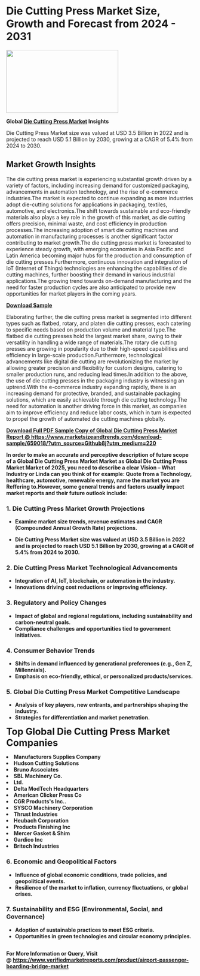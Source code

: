 <H1>Die Cutting Press Market Size, Growth and Forecast from 2024 - 2031</H1><img class="aligncenter size-medium wp-image-584254" src="https://thirdeyenews.in/wp-content/uploads/2024/09/Global-Market-Research-300x168.jpeg" alt="" width="300" height="168" /><p><strong>Global&nbsp;<a href="https://www.marketsizeandtrends.com/download-sample/659018/?utm_source=Github8j?utm_medium=220">Die Cutting Press Market</a> Insights</strong></p><p>Die Cutting Press Market size was valued at USD 3.5 Billion in 2022 and is projected to reach USD 5.1 Billion by 2030, growing at a CAGR of 5.4% from 2024 to 2030.</p><p><h2>Market Growth Insights</h2> <p>The die cutting press market is experiencing substantial growth driven by a variety of factors, including increasing demand for customized packaging, advancements in automation technology, and the rise of e-commerce industries.The market is expected to continue expanding as more industries adopt die-cutting solutions for applications in packaging, textiles, automotive, and electronics.The shift towards sustainable and eco-friendly materials also plays a key role in the growth of this market, as die cutting offers precision, minimal waste, and cost efficiency in production processes.The increasing adoption of smart die cutting machines and automation in manufacturing processes is another significant factor contributing to market growth.The die cutting press market is forecasted to experience steady growth, with emerging economies in Asia Pacific and Latin America becoming major hubs for the production and consumption of die cutting presses.Furthermore, continuous innovation and integration of IoT (Internet of Things) technologies are enhancing the capabilities of die cutting machines, further boosting their demand in various industrial applications.The growing trend towards on-demand manufacturing and the need for faster production cycles are also anticipated to provide new opportunities for market players in the coming years.</p> <p><strong><a href="#">Download Sample</a></strong></p> <p>Elaborating further, the die cutting press market is segmented into different types such as flatbed, rotary, and platen die cutting presses, each catering to specific needs based on production volume and material type.The flatbed die cutting presses hold the largest market share, owing to their versatility in handling a wide range of materials.The rotary die cutting presses are growing in popularity due to their high-speed capabilities and efficiency in large-scale production.Furthermore, technological advancements like digital die cutting are revolutionizing the market by allowing greater precision and flexibility for custom designs, catering to smaller production runs, and reducing lead times.In addition to the above, the use of die cutting presses in the packaging industry is witnessing an uptrend.With the e-commerce industry expanding rapidly, there is an increasing demand for protective, branded, and sustainable packaging solutions, which are easily achievable through die cutting technology.The need for automation is another driving force in this market, as companies aim to improve efficiency and reduce labor costs, which in turn is expected to propel the growth of automated die cutting machines globally.</p> <p><strong><a href="#"></p><p><span class=""><strong>Download Full PDF Sample Copy of Global Die Cutting Press Market Report</strong> @ <a href="https://www.marketsizeandtrends.com/download-sample/659018/?utm_source=Github8j?utm_medium=220" target="_blank">https://www.marketsizeandtrends.com/download-sample/659018/?utm_source=Github8j?utm_medium=220</a></span></p><p>In order to make an accurate and perceptive description of future scope of a Global&nbsp;Die Cutting Press Market Market as Global&nbsp;Die Cutting Press Market Market of 2025, you need to describe a clear Vision &ndash; What Industry or Linda can you think of for example: Quote from a Technology, healthcare, automotive, renewable energy, name the market you are Reffering to.However, some general trends and factors usually impact market reports and their future outlook include:</p><h3>1.&nbsp;<strong>Die Cutting Press Market Growth Projections</strong></h3><ul><li>Examine market size trends, revenue estimates and CAGR (Compounded Annual Growth Rate) projections.</li><li><p>Die Cutting Press Market size was valued at USD 3.5 Billion in 2022 and is projected to reach USD 5.1 Billion by 2030, growing at a CAGR of 5.4% from 2024 to 2030.</p></li></ul><h3>2.&nbsp;<strong>Die Cutting Press Market Technological Advancements</strong></h3><ul><li>Integration of AI, IoT, blockchain, or automation in the industry.</li><li>Innovations driving cost reductions or improving efficiency.</li></ul><h3>3.&nbsp;<strong>Regulatory and Policy Changes</strong></h3><ul><li>Impact of global and regional regulations, including sustainability and carbon-neutral goals.</li><li>Compliance challenges and opportunities tied to government initiatives.</li></ul><h3>4.&nbsp;<strong>Consumer Behavior Trends</strong></h3><ul><li>Shifts in demand influenced by generational preferences (e.g., Gen Z, Millennials).</li><li>Emphasis on eco-friendly, ethical, or personalized products/services.</li></ul><h3>5.&nbsp;<strong>Global Die Cutting Press Market Competitive Landscape</strong></h3><ul><li>Analysis of key players, new entrants, and partnerships shaping the industry.</li><li>Strategies for differentiation and market penetration.</li></ul><p data-pm-slice="1 1 []"><span style="color: inherit; font-family: inherit; font-size: 25px;">Top Global Die Cutting Press Market Companies</span></p><div class="" data-test-id=""><p><li>Manufacturers Supplies Company</li><li> Hudson Cutting Solutions</li><li> Bruno Associates</li><li> SBL Machinery Co.</li><li>Ltd.</li><li> Delta ModTech Headquarters</li><li> American Clicker Press Co</li><li> CGR Products's Inc..</li><li> SYSCO Machinery Corporation</li><li> Thrust Industries</li><li> Heubach Corporation</li><li> Products Finishing Inc</li><li> Mercer Gasket & Shim</li><li> Gardico Inc</li><li> Britech Industries</li></p></div><h3>6.&nbsp;<strong>Economic and Geopolitical Factors</strong></h3><ul><li>Influence of global economic conditions, trade policies, and geopolitical events.</li><li>Resilience of the market to inflation, currency fluctuations, or global crises.</li></ul><h3>7.&nbsp;<strong>Sustainability and ESG (Environmental, Social, and Governance)</strong></h3><ul><li>Adoption of sustainable practices to meet ESG criteria.</li><li>Opportunities in green technologies and circular economy principles.</li></ul><h2><strong style="font-size: 14px;">For More Information or Query, Visit @&nbsp;</strong><a style="background-color: #ffffff; font-size: 14px;" href="https://www.marketsizeandtrends.com/report/die-cutting-press-market/" target="_blank">https://www.verifiedmarketreports.com/product/airport-passenger-boarding-bridge-market</a></h2>
